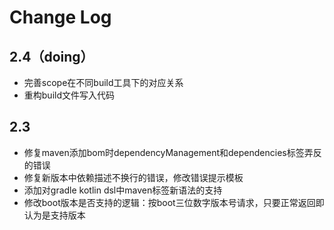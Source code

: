# Change Log

## 2.4（doing）
* 完善scope在不同build工具下的对应关系
* 重构build文件写入代码

## 2.3
* 修复maven添加bom时dependencyManagement和dependencies标签弄反的错误
* 修复新版本中依赖描述不换行的错误，修改错误提示模板
* 添加对gradle kotlin dsl中maven标签新语法的支持
* 修改boot版本是否支持的逻辑：按boot三位数字版本号请求，只要正常返回即认为是支持版本